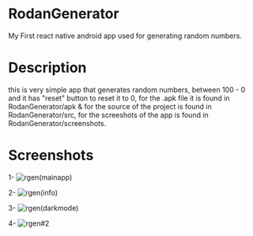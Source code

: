 # RodanGenerator
My First react native android app used for generating random numbers.

# Description
this is very simple app that generates random numbers, between 100 - 0 and it has "reset" button to reset it to 0,
for the .apk file it is found in RodanGenerator/apk & for the source of the project is found in RodanGenerator/src,
for the screeshots of the app is found in RodanGenerator/screenshots.


# Screenshots

1-
![rgen(mainapp)](https://github.com/omargalil0x1/RodanGenerator/assets/111218463/a19a227d-99dc-44ae-9c7c-a0e60c7cc060)

2-
![rgen(info)](https://github.com/omargalil0x1/RodanGenerator/assets/111218463/a0f1bb20-f11a-4a78-9686-45e1ad1659de)

3-
![rgen(darkmode)](https://github.com/omargalil0x1/RodanGenerator/assets/111218463/a482e608-5cee-47cf-acec-3fd4fec9ca25)

4-
![rgen#2](https://github.com/omargalil0x1/RodanGenerator/assets/111218463/a64cce07-0b67-4c0d-8c31-dfb9f5fbd96c)

